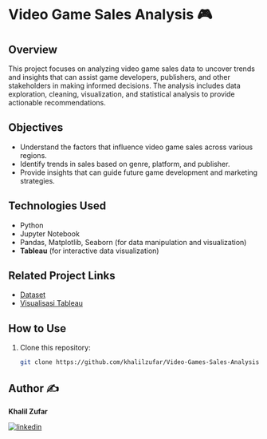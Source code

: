 # Video Game Sales Analysis 🎮

## Overview
This project focuses on analyzing video game sales data to uncover trends and insights that can assist game developers, publishers, and other stakeholders in making informed decisions. The analysis includes data exploration, cleaning, visualization, and statistical analysis to provide actionable recommendations.

## Objectives
- Understand the factors that influence video game sales across various regions.
- Identify trends in sales based on genre, platform, and publisher.
- Provide insights that can guide future game development and marketing strategies.

## Technologies Used
- Python
- Jupyter Notebook
- Pandas, Matplotlib, Seaborn (for data manipulation and visualization)
- **Tableau** (for interactive data visualization)

## Related Project Links
 - [Dataset](https://www.kaggle.com/datasets/ulrikthygepedersen/video-games-sales)
 - [Visualisasi Tableau](https://public.tableau.com/views/DataVisualizationVideoGameSales/VisualisasiData?:language=en-US&:sid=&:redirect=auth&:display_count=n&:origin=viz_share_link)

## How to Use
1. Clone this repository:
   ```bash
   git clone https://github.com/khalilzufar/Video-Games-Sales-Analysis.git

## Author ✍️
**Khalil Zufar**

[![linkedin](https://img.shields.io/badge/linkedin-0A66C2?style=for-the-badge&logo=linkedin&logoColor=white)](https://www.linkedin.com/in/khalil-zufar/)
